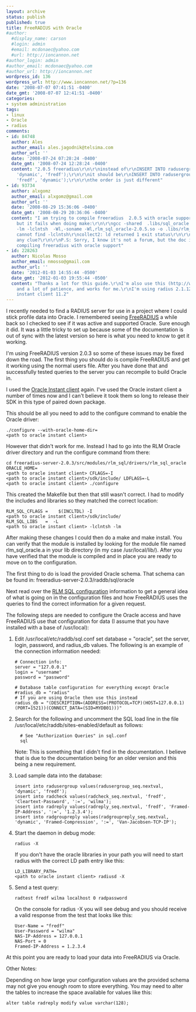 ```yaml
---
layout: archive
status: publish
published: true
title: FreeRADIUS with Oracle
#author:
  #display_name: carson
  #login: admin
  #email: mcdonaec@yahoo.com
  #url: http://ioncannon.net
#author_login: admin
#author_email: mcdonaec@yahoo.com
#author_url: http://ioncannon.net
wordpress_id: 136
wordpress_url: http://www.ioncannon.net/?p=136
date: '2008-07-07 07:41:51 -0400'
date_gmt: '2008-07-07 12:41:51 -0400'
categories:
- system administration
tags:
- linux
- Oracle
- radius
comments:
- id: 84748
  author: Ales
  author_email: ales.jagodnik@telsima.com
  author_url: ''
  date: '2008-07-24 07:28:24 -0400'
  date_gmt: '2008-07-24 12:28:24 -0400'
  content: "2.0.5 freeradius\r\n\r\ninstead of\r\nINSERT INTO radusergroup VALUES(radusergroup_seq.NEXTVAL,
    'dynamic', 'fredf');\r\n\r\nit should be\r\nINSERT INTO radusergroup VALUES(radusergroup_seq.NEXTVAL,
    'fredf', 'dynamic');\r\n\r\nthe order is just different"
- id: 93734
  author: alxgomz
  author_email: alxgomz@gmail.com
  author_url: ''
  date: '2008-08-29 15:36:06 -0400'
  date_gmt: '2008-08-29 20:36:06 -0400'
  content: "I am trying to compile freeradius  2.0.5 with oracle support (instantclient_11_1)
    but it fails when doing make:\r\n\r\ngcc -shared  .libs/sql_oracle.o  -L/opt/oracle/instantclient_11_1/
    -lm -lclntsh  -Wl,-soname -Wl,rlm_sql_oracle-2.0.5.so -o .libs/rlm_sql_oracle-2.0.5.so\r\n/usr/bin/ld:
    cannot find -lclntsh\r\ncollect2: ld returned 1 exit status\r\n\r\nDo you have
    any clue?\r\n\r\nP.S: Sorry, I know it's not a forum, but the doc is so poor about
    compiling freeradius with oracle support"
- id: 228263
  author: Nicolas Mosso
  author_email: nmosso@gmail.com
  author_url: ''
  date: '2012-01-03 14:55:44 -0500'
  date_gmt: '2012-01-03 19:55:44 -0500'
  content: "Thanks a lot for this guide.\r\nI'm also use this (http://wiki.freeradius.org/Rlm_sql_oracle)
    and a lot of patience, and works for me.\r\nI'm using radius 2.1.12 and oracle
    instant client 11.2"
---
```


I recently needed to find a RADIUS server for use in a project where I could stick profile data into Oracle. I remembered seeing <a href="http://freeradius.org/">FreeRADIUS</a> a while back so I checked to see if it was active and supported Oracle. Sure enough it did. It was a little tricky to set up because some of the documentation is out of sync with the latest version so here is what you need to know to get it working.

I'm using FreeRADIUS version 2.0.3 so some of these issues may be fixed down the road. The first thing you should do is compile FreeRADIUS and get it working using the normal users file. After you have done that and successfully tested queries to the server you can recompile to build Oracle in. 

I used the <a href="http://www.oracle.com/technology/tech/oci/instantclient/instantclient.html">Oracle Instant client</a> again. I've used the Oracle instant client a number of times now and I can't believe it took them so long to release their SDK in this type of paired down package.

This should be all you need to add to the configure command to enable the Oracle driver:

```
./configure --with-oracle-home-dir=
<path to oracle instant client>
```

However that didn't work for me. Instead I had to go into the RLM Oracle driver directory and run the configure command from there:

```
cd freeradius-server-2.0.3/src/modules/rlm_sql/drivers/rlm_sql_oracle
ORACLE_HOME=
<path to oracle instant client> CFLAGS=-I
<path to oracle instant client>/sdk/include/ LDFLAGS=-L
<path to oracle instant client> ./configure
```

This created the Makefile but then that still wasn't correct. I had to modify the includes and libraries so they matched the correct location:

```
RLM_SQL_CFLAGS =    $(INCLTDL) -I
<path to oracle instant client>/sdk/include/
RLM_SQL_LIBS   =  -L
<path to oracle instant client> -lclntsh -lm
```

After making these changes I could then do a make and make install. You can verify that the module is installed by looking for the module file named rlm_sql_oracle.a in your lib directory (in my case /usr/local/lib/). After you have verified that the module is compiled and in place you are ready to move on to the configuration.

The first thing to do is load the provided Oracle schema. That schema can be found in: freeradius-server-2.0.3/raddb/sql/oracle

Next read over the <a href="http://wiki.freeradius.org/Rlm_sql">RLM SQL configuration</a> information to get a general idea of what is going on in the configuration files and how FreeRADIUS uses the queries to find the correct information for a given request. 

The following steps are needed to configure the Oracle access and have FreeRADIUS use that configuration for data (I assume that you have installed with a base of /usr/local):


1. Edit /usr/local/etc/raddb/sql.conf set database = "oracle", set the server, login, password, and radius_db values. The following is an example of the connection information needed:
    ```
    # Connection info:
    server = "127.0.0.1"
    login = "username"
    password = "password"

    # Database table configuration for everything except Oracle
    #radius_db = "radius"
    # If you are using Oracle then use this instead
    radius_db = "(DESCRIPTION=(ADDRESS=(PROTOCOL=TCP)(HOST=127.0.0.1)(PORT=1521))(CONNECT_DATA=(SID=MYDB01)))"
    ```

2. Search for the following and uncomment the SQL load line in the file /usr/local/etc/raddb/sites-enabled/default as follows:
    ```
      # See "Authorization Queries" in sql.conf
      sql
    ```

    Note: This is something that I didn't find in the documentation. I believe that is due to the documentation being for an older version and this being a new requirement.

3. Load sample data into the database:
    ```
    insert into radusergroup values(radusergroup_seq.nextval, 'dynamic', 'fredf');
    insert into radcheck values(radcheck_seq.nextval, 'fredf', 'Cleartext-Password', ':=', 'wilma');
    insert into radreply values(radreply_seq.nextval, 'fredf', 'Framed-IP-Address', ':=', '1.2.3.4');
    insert into radgroupreply values(radgroupreply_seq.nextval, 'dynamic', 'Framed-Compression', ':=', 'Van-Jacobsen-TCP-IP');
    ```
4. Start the daemon in debug mode:

    ```
    radius -X
    ```

    If you don't have the oracle libraries in your path you will need to start radius with the correct LD path entry like this:

    ```
    LD_LIBRARY_PATH=
    <path to oracle instant client> radiusd -X
    ```

5. Send a test query:
    ```
    radtest fredf wilma localhost 0 radpassword
    ```

    On the console for radius -X you will see debug and you should receive a valid response from the test that looks like this:

    ```
    User-Name = "fredf"
    User-Password = "wilma"
    NAS-IP-Address = 127.0.0.1
    NAS-Port = 0
    Framed-IP-Address = 1.2.3.4
    ```

At this point you are ready to load your data into FreeRADIUS via Oracle.

Other Notes:

Depending on how large your configuration values are the provided schema may not give you enough room to store everything. You may need to alter the tables to increase the space available for values like this:

```
alter table radreply modify value varchar(128);
```


